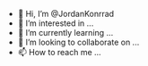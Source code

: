 - 👋 Hi, I’m @JordanKonrrad
- 👀 I’m interested in ...
- 🌱 I’m currently learning ...
- 💞️ I’m looking to collaborate on ...
- 📫 How to reach me ...

<!---
JordanKonrrad/JordanKonrrad is a ✨ special ✨ repository because its `README.md` (this file) appears on your GitHub profile.
You can click the Preview link to take a look at your changes.
--->
